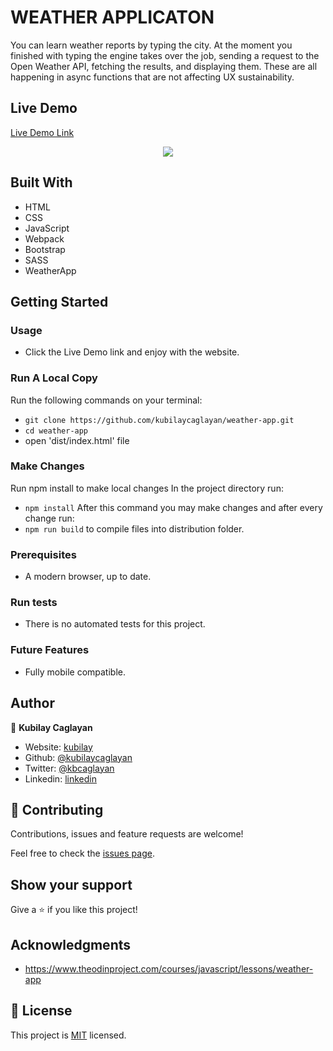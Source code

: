 # WEATHER APPLICATON

You can learn weather reports by typing the city.
At the moment you finished with typing the engine takes over the job, sending a request to the Open Weather API, fetching the results, and displaying them.
These are all happening in async functions that are not affecting UX sustainability.

## Live Demo

[Live Demo Link](https://rawcdn.githack.com/kubilaycaglayan/weather-app/7005b893d1a36b916d0adaff6976155edcf4ef15/dist/index.html)

<p align="center">
  <img src="https://user-images.githubusercontent.com/60448833/88192695-82f31580-cc45-11ea-896d-5c7ca3f0348d.gif">
</p>

## Built With

- HTML
- CSS
- JavaScript
- Webpack
- Bootstrap
- SASS
- WeatherApp

## Getting Started

### Usage

- Click the Live Demo link and enjoy with the website.

### Run A Local Copy

Run the following commands on your terminal:
- `git clone https://github.com/kubilaycaglayan/weather-app.git`
- `cd weather-app`
- open 'dist/index.html' file

### Make Changes

Run npm install to make local changes
In the project directory run:
- `npm install`
After this command you may make changes and after every change run:
- `npm run build` to compile files into distribution folder.

### Prerequisites

- A modern browser, up to date.

### Run tests

- There is no automated tests for this project.

### Future Features

- Fully mobile compatible.

## Author

👤 **Kubilay Caglayan**

- Website: [kubilay](https://kubilaycaglayan.com)
- Github: [@kubilaycaglayan](https://github.com/kubilaycaglayan)
- Twitter: [@kbcaglayan](https://twitter.com/kbcaglayan)
- Linkedin: [linkedin](https://linkedin.com/in/kubilaycaglayan)

## 🤝 Contributing

Contributions, issues and feature requests are welcome!

Feel free to check the [issues page](https://github.com/kubilaycaglayan/weather-app/issues).

## Show your support

Give a ⭐️ if you like this project!

## Acknowledgments

- https://www.theodinproject.com/courses/javascript/lessons/weather-app

## 📝 License

This project is [MIT](LICENSE) licensed.
